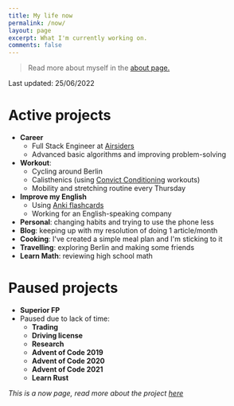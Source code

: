 ```yaml
---
title: My life now
permalink: /now/
layout: page
excerpt: What I'm currently working on.
comments: false
---
```


> Read more about myself in the [about page.](../about)

Last updated: 25/06/2022

# Active projects

- **Career**
  - Full Stack Engineer at [Airsiders](https://airsiders.com/)
  - Advanced basic algorithms and improving problem-solving
- **Workout**: 
  - Cycling around Berlin
  - Calisthenics (using [Convict Conditioning](https://www.goodreads.com/book/show/7305111-convict-conditioning) workouts)
  - Mobility  and stretching routine every Thursday
- **Improve my English**
  - Using [Anki flashcards](https://apps.ankiweb.net/)
  - Working for an English-speaking company
- **Personal**: changing habits and trying to use the phone less
- **Blog**: keeping up with my resolution of doing 1 article/month
- **Cooking**: I've created a simple meal plan and I'm sticking to it
- **Travelling**: exploring Berlin and making some friends
- **Learn Math**: reviewing high school math

# Paused projects

- **Superior FP**
- Paused due to lack of time:
  - **Trading**
  - **Driving license**
  - **Research**
  - **Advent of Code 2019**
  - **Advent of Code 2020**
  - **Advent of Code 2021**
  - **Learn Rust**
 
_This is a now page, read more about the project [here](https://nownownow.com/about)_
